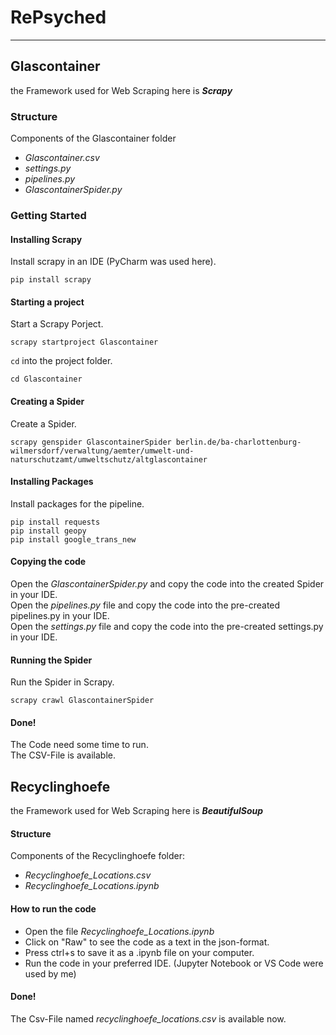 # RePsyched
***

## Glascontainer
the Framework used for Web Scraping here is ***Scrapy***

### Structure
Components of the Glascontainer folder
* *Glascontainer.csv*
* *settings.py* 
* *pipelines.py*
* *GlascontainerSpider.py*

### Getting Started
#### Installing Scrapy
Install scrapy in an IDE (PyCharm was used here).
```
pip install scrapy
```
#### Starting a project
Start a Scrapy Porject.
```
scrapy startproject Glascontainer
```
`cd` into the project folder.
```
cd Glascontainer
```
#### Creating a Spider
Create a Spider.
```
scrapy genspider GlascontainerSpider berlin.de/ba-charlottenburg-wilmersdorf/verwaltung/aemter/umwelt-und-naturschutzamt/umweltschutz/altglascontainer
```
#### Installing Packages
Install packages for the pipeline.
```
pip install requests
pip install geopy
pip install google_trans_new
```
#### Copying the code
Open the *GlascontainerSpider.py* and copy the code into the created Spider in your IDE.\
Open the *pipelines.py* file and copy the code into the pre-created pipelines.py in your IDE.\
Open the *settings.py* file and copy the code into the pre-created settings.py in your IDE.

#### Running the Spider
Run the Spider in Scrapy.
```
scrapy crawl GlascontainerSpider
```
#### Done!
The Code need some time to run.\
The CSV-File is available.





## Recyclinghoefe
the Framework used for Web Scraping here is ***BeautifulSoup***

#### Structure
Components of the Recyclinghoefe folder:
* *Recyclinghoefe_Locations.csv*
* *Recyclinghoefe_Locations.ipynb*

#### How to run the code
* Open the file *Recyclinghoefe_Locations.ipynb*
* Click on "Raw" to see the code as a text in the json-format.
* Press ctrl+s to save it as a .ipynb file on your computer.
* Run the code in your preferred IDE. (Jupyter Notebook or VS Code were used by me)

#### Done!
The Csv-File named *recyclinghoefe_locations.csv* is available now.
